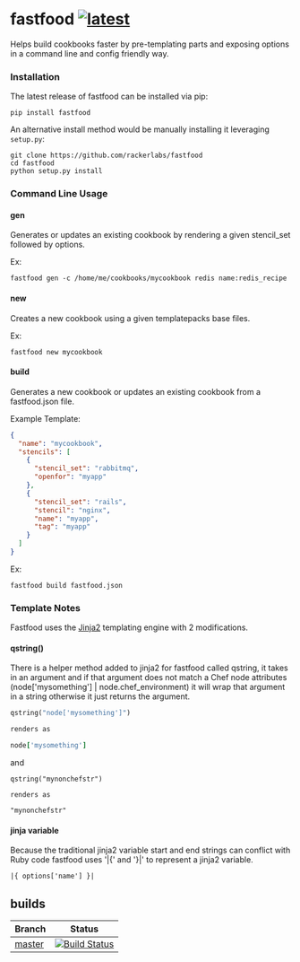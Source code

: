 
fastfood  [![latest](https://img.shields.io/pypi/v/fastfood.svg)](https://pypi.python.org/pypi/fastfood)
========

Helps build cookbooks faster by pre-templating parts and exposing
options in a command line and config friendly way.

### Installation
The latest release of fastfood can be installed via pip:
```
pip install fastfood
```
An alternative install method would be manually installing it leveraging
`setup.py`:

```
git clone https://github.com/rackerlabs/fastfood
cd fastfood
python setup.py install
```

### Command Line Usage

#### gen
Generates or updates an existing cookbook by rendering a given stencil_set
followed by options.

Ex:
```
fastfood gen -c /home/me/cookbooks/mycookbook redis name:redis_recipe
```

#### new
Creates a new cookbook using a given templatepacks base files.

Ex:
```
fastfood new mycookbook
```

#### build
Generates a new cookbook or updates an existing cookbook from a fastfood.json
file.

Example Template:
```json
{
  "name": "mycookbook",
  "stencils": [
    {
      "stencil_set": "rabbitmq",
      "openfor": "myapp"
    },
    {
      "stencil_set": "rails",
      "stencil": "nginx",
      "name": "myapp",
      "tag": "myapp"
    }
  ]
}
```

Ex:
```
fastfood build fastfood.json
```

### Template Notes
Fastfood uses the [Jinja2](http://jinja.pocoo.org/) templating engine with
2 modifications.

#### qstring()
There is a helper method added to jinja2 for fastfood called qstring, it
takes in an argument and if that argument does not match a Chef node
attributes (node['mysomething'] | node.chef_environment) it will wrap that argument
in a string otherwise it just returns the argument.

```ruby
qstring("node['mysomething']")

renders as

node['mysomething']
```

and

```
qstring("mynonchefstr")

renders as

"mynonchefstr"
```

#### jinja variable
Because the traditional jinja2 variable start and end strings can conflict
with Ruby code fastfood uses '|{' and '}|' to represent a jinja2 variable.

```
|{ options['name'] }|
```


## builds

| Branch        | Status  |
| ------------- | ------------- |
| [master](https://github.com/rackerlabs/fastfood/tree/master)  | [![Build Status](https://travis-ci.org/rackerlabs/fastfood.svg?branch=master)](https://travis-ci.org/rackerlabs/fastfood)  |
